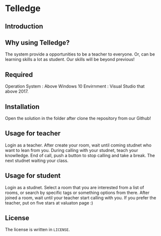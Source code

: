 # Telledge
## Introduction


## Why using Telledge?
The system provide a opportunities to be a teacher to everyone.
Or, can be learning skills a lot as student.
Our skills will be beyond previous!

## Required
Operation System : Above Windows 10
Envirnment : Visual Studio that above 2017.

## Installation
Open the solution in the folder after clone the repository from our Github!

## Usage for teacher
Login as a teacher.
After create your room, wait until coming studnet who want to lean from you.
During calling with your studnet, teach your knowlledge.
End of call, push a button to stop calling and take a break.
The next studnet waiting your class.

## Usage for student
Login as a studnet.
Select a room that you are interested from a list of rooms, or search by specific tags or something options from there.
After joined a room, wait until your teacher start calling with you.
If you prefer the teacher, put on five stars at valuaton page :)

## License
The license is written in `LICENSE`.